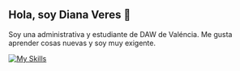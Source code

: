 ## Hola, soy Diana Veres 👋
Soy una administrativa y estudiante de DAW de Valéncia.
Me gusta aprender cosas nuevas y soy muy exigente.

[![My Skills](https://skillicons.dev/icons?i=js,html,css,wasm)](https://skillicons.dev)

